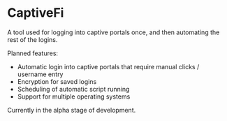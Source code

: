 # CaptiveFi
A tool used for logging into captive portals once, and then automating the rest of the logins.

Planned features: 
* Automatic login into captive portals that require manual clicks / username entry
* Encryption for saved logins
* Scheduling of automatic script running
* Support for multiple operating systems

Currently in the alpha stage of development.
